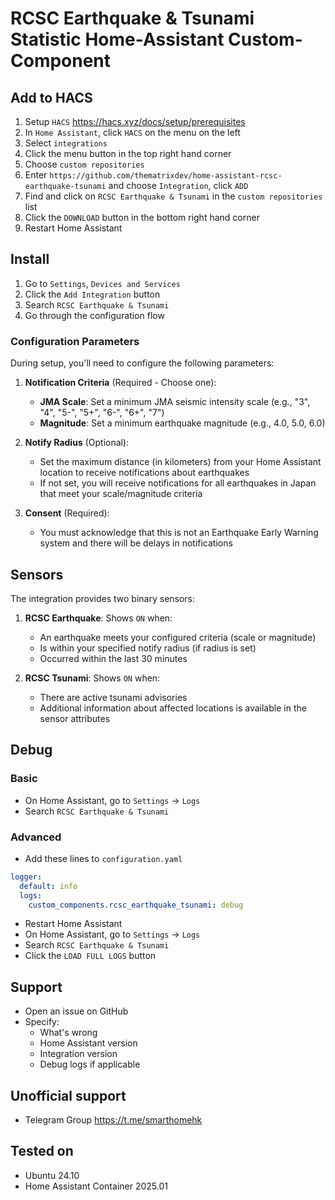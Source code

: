 # RCSC Earthquake & Tsunami Statistic Home-Assistant Custom-Component

## Add to HACS

1. Setup `HACS` https://hacs.xyz/docs/setup/prerequisites
2. In `Home Assistant`, click `HACS` on the menu on the left
3. Select `integrations`
4. Click the menu button in the top right hand corner
5. Choose `custom repositories`
6. Enter `https://github.com/thematrixdev/home-assistant-rcsc-earthquake-tsunami` and choose `Integration`, click `ADD`
7. Find and click on `RCSC Earthquake & Tsunami` in the `custom repositories` list
8. Click the `DOWNLOAD` button in the bottom right hand corner
9. Restart Home Assistant

## Install

1. Go to `Settings`, `Devices and Services`
2. Click the `Add Integration` button
3. Search `RCSC Earthquake & Tsunami`
4. Go through the configuration flow

### Configuration Parameters

During setup, you'll need to configure the following parameters:

1. **Notification Criteria** (Required - Choose one):
   - **JMA Scale**: Set a minimum JMA seismic intensity scale (e.g., "3", "4", "5-", "5+", "6-", "6+", "7")
   - **Magnitude**: Set a minimum earthquake magnitude (e.g., 4.0, 5.0, 6.0)

2. **Notify Radius** (Optional):
   - Set the maximum distance (in kilometers) from your Home Assistant location to receive notifications about earthquakes
   - If not set, you will receive notifications for all earthquakes in Japan that meet your scale/magnitude criteria

3. **Consent** (Required):
   - You must acknowledge that this is not an Earthquake Early Warning system and there will be delays in notifications

## Sensors

The integration provides two binary sensors:

1. **RCSC Earthquake**: Shows `ON` when:
   - An earthquake meets your configured criteria (scale or magnitude)
   - Is within your specified notify radius (if radius is set)
   - Occurred within the last 30 minutes

2. **RCSC Tsunami**: Shows `ON` when:
   - There are active tsunami advisories
   - Additional information about affected locations is available in the sensor attributes

## Debug

### Basic

- On Home Assistant, go to `Settings` -> `Logs`
- Search `RCSC Earthquake & Tsunami`

### Advanced

- Add these lines to `configuration.yaml`

```yaml
logger:
  default: info
  logs:
    custom_components.rcsc_earthquake_tsunami: debug
```

- Restart Home Assistant
- On Home Assistant, go to `Settings` -> `Logs`
- Search `RCSC Earthquake & Tsunami`
- Click the `LOAD FULL LOGS` button

## Support

- Open an issue on GitHub
- Specify:
    - What's wrong
    - Home Assistant version
    - Integration version
    - Debug logs if applicable

## Unofficial support

- Telegram Group https://t.me/smarthomehk

## Tested on

- Ubuntu 24.10
- Home Assistant Container 2025.01
